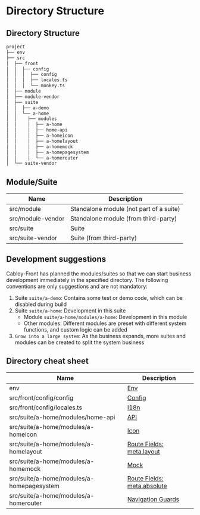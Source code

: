 # Directory Structure

## Directory Structure

```bash
project
├── env
├── src
│  ├── front
│  │  ├── config
│  │  │  ├── config
│  │  │  ├── locales.ts
│  │  │  └── monkey.ts
│  ├── module
│  ├── module-vendor
│  ├── suite
│  │  ├── a-demo
│  │  └── a-home
│  │    ├── modules
│  │    │  ├── a-home
│  │    │  ├── home-api
│  │    │  ├── a-homeicon
│  │    │  ├── a-homelayout
│  │    │  ├── a-homemock
│  │    │  ├── a-homepagesystem
│  │    │  └── a-homerouter
│  └── suite-vendor
```

## Module/Suite

| Name              | Description                             |
| ----------------- | --------------------------------------- |
| src/module        | Standalone module (not part of a suite) |
| src/module-vendor | Standalone module (from third-party)    |
| src/suite         | Suite                                   |
| src/suite-vendor  | Suite (from third-party)                |

## Development suggestions

Cabloy-Front has planned the modules/suites so that we can start business development immediately in the specified directory. The following conventions are only suggestions and are not mandatory:

1. Suite `suite/a-demo`: Contains some test or demo code, which can be disabled during build
2. Suite `suite/a-home`: Development in this suite
   - Module `suite/a-home/modules/a-home`: Development in this module
   - Other modules: Different modules are preset with different system functions, and custom logic can be added
3. `Grow into a large system`: As the business expands, more suites and modules can be created to split the system business

## Directory cheat sheet

| Name                                      | Description                                                                          |
| ----------------------------------------- | ------------------------------------------------------------------------------------ |
| env                                       | [Env](../../techniques/env/introduction.md)                                          |
| src/front/config/config                   | [Config](../../techniques/config/introduction.md)                                    |
| src/front/config/locales.ts               | [I18n](../scope/locale.md)                                                           |
| src/suite/a-home/modules/home-api        | [API](../../techniques/api/introduction.md)                                          |
| src/suite/a-home/modules/a-homeicon       | [Icon](../../techniques/icon/icon-engine.md)                                         |
| src/suite/a-home/modules/a-homelayout     | [Route Fields: meta.layout](../../techniques/router/route-fields.md#meta-layout)     |
| src/suite/a-home/modules/a-homemock       | [Mock](../../techniques/mock/introduction.md)                                        |
| src/suite/a-home/modules/a-homepagesystem | [Route Fields: meta.absolute](../../techniques/router/route-fields.md#meta-absolute) |
| src/suite/a-home/modules/a-homerouter     | [Navigation Guards](../../techniques/router/navigation-guards.md)                    |
